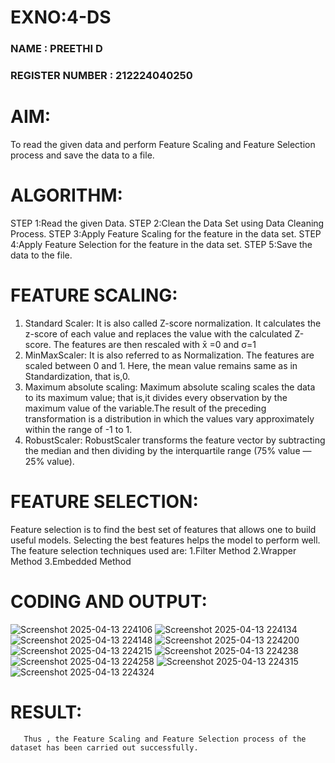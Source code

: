 # EXNO:4-DS
### NAME : PREETHI D 
### REGISTER NUMBER : 212224040250
# AIM:
To read the given data and perform Feature Scaling and Feature Selection process and save the
data to a file.

# ALGORITHM:
STEP 1:Read the given Data.
STEP 2:Clean the Data Set using Data Cleaning Process.
STEP 3:Apply Feature Scaling for the feature in the data set.
STEP 4:Apply Feature Selection for the feature in the data set.
STEP 5:Save the data to the file.

# FEATURE SCALING:
1. Standard Scaler: It is also called Z-score normalization. It calculates the z-score of each value and replaces the value with the calculated Z-score. The features are then rescaled with x̄ =0 and σ=1
2. MinMaxScaler: It is also referred to as Normalization. The features are scaled between 0 and 1. Here, the mean value remains same as in Standardization, that is,0.
3. Maximum absolute scaling: Maximum absolute scaling scales the data to its maximum value; that is,it divides every observation by the maximum value of the variable.The result of the preceding transformation is a distribution in which the values vary approximately within the range of -1 to 1.
4. RobustScaler: RobustScaler transforms the feature vector by subtracting the median and then dividing by the interquartile range (75% value — 25% value).

# FEATURE SELECTION:
Feature selection is to find the best set of features that allows one to build useful models. Selecting the best features helps the model to perform well.
The feature selection techniques used are:
1.Filter Method
2.Wrapper Method
3.Embedded Method

# CODING AND OUTPUT:

![Screenshot 2025-04-13 224106](https://github.com/user-attachments/assets/80da8071-395e-43fd-b0b3-9afe62682a62)
![Screenshot 2025-04-13 224134](https://github.com/user-attachments/assets/8c9ab63d-0e45-434d-a3bb-7dcfd7d03ecb)
![Screenshot 2025-04-13 224148](https://github.com/user-attachments/assets/05cb615f-7b4b-483f-b2bb-aa85afb24526)
![Screenshot 2025-04-13 224200](https://github.com/user-attachments/assets/11771b29-bb0c-4b82-ac58-7e44db7adf65)
![Screenshot 2025-04-13 224215](https://github.com/user-attachments/assets/0367362c-67f0-487f-bf65-e5c2e252ab5a)
![Screenshot 2025-04-13 224238](https://github.com/user-attachments/assets/121d3256-f66a-433f-9536-41bd176ecfc3)
![Screenshot 2025-04-13 224258](https://github.com/user-attachments/assets/2b378114-d847-4473-83d1-c4b880364f7a)
![Screenshot 2025-04-13 224315](https://github.com/user-attachments/assets/b9d8fcdd-5fda-4da6-8015-f094c08a83a8)
![Screenshot 2025-04-13 224324](https://github.com/user-attachments/assets/40de7fb8-87d8-48ce-8c11-eb6e2533b34d)

# RESULT:
       Thus , the Feature Scaling and Feature Selection process of the dataset has been carried out successfully.
